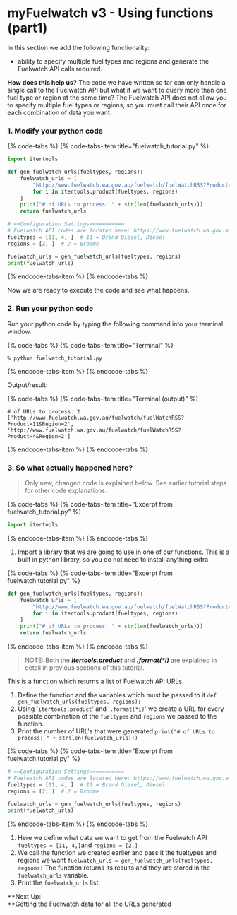 # myFuelwatch v3 - Using functions \(part1\)

In this section we add the following functionality:

* ability to specify multiple fuel types and regions and generate the Fuelwatch API calls required.

**How does this help us?** The code we have written so far can only handle a single call to the Fuelwatch API but what if we want to query more than one fuel type or region at the same time? The Fuelwatch API does not allow you to specify multiple fuel types or regions, so you must call their API once for each combination of data you want. 

### **1. Modify your python code**

{% code-tabs %}
{% code-tabs-item title="fuelwatch\_tutorial.py" %}
```python
import itertools

def gen_fuelwatch_urls(fueltypes, regions):
    fuelwatch_urls = [
        "http://www.fuelwatch.wa.gov.au/fuelwatch/fuelWatchRSS?Product={}&Region={}".format(*i)
        for i in itertools.product(fueltypes, regions)
    ]
    print("# of URLs to process: " + str(len(fuelwatch_urls)))
    return fuelwatch_urls

# ==Configuration Settings===========
# Fuelwatch API codes are located here: https://www.fuelwatch.wa.gov.au/fuelwatch/pages/public/contentholder.jspx?key=fuelwatchRSS.html
fueltypes = [11, 4, ]  # 11 = Brand Diesel, Diesel
regions = [2, ]  # 2 = Broome

fuelwatch_urls = gen_fuelwatch_urls(fueltypes, regions)
print(fuelwatch_urls)
```
{% endcode-tabs-item %}
{% endcode-tabs %}

Now we are ready to execute the code and see what happens.

### **2. Run your python code**

 Run your python code by typing the following command into your terminal window.

{% code-tabs %}
{% code-tabs-item title="Terminal" %}
```text
% python fuelwatch_tutorial.py
```
{% endcode-tabs-item %}
{% endcode-tabs %}

Output/result:

{% code-tabs %}
{% code-tabs-item title="Terminal \(output\)" %}
```text
# of URLs to process: 2
['http://www.fuelwatch.wa.gov.au/fuelwatch/fuelWatchRSS?Product=11&Region=2', 'http://www.fuelwatch.wa.gov.au/fuelwatch/fuelWatchRSS?Product=4&Region=2']
```
{% endcode-tabs-item %}
{% endcode-tabs %}

### 3. **So what actually happened here?**

> Only new, changed code is explained below. See earlier tutorial steps for other code explanations.

{% code-tabs %}
{% code-tabs-item title="Excerpt from fuelwatch\_tutorial.py" %}
```python
import itertools
```
{% endcode-tabs-item %}
{% endcode-tabs %}

1. Import a library that we are going to use in one of our functions. This is a built in python library, so you do not need to install anything extra.

{% code-tabs %}
{% code-tabs-item title="Excerpt from fuelwatch.tutorial.py" %}
```python
def gen_fuelwatch_urls(fueltypes, regions):
    fuelwatch_urls = [
        "http://www.fuelwatch.wa.gov.au/fuelwatch/fuelWatchRSS?Product={}&Region={}".format(*i)
        for i in itertools.product(fueltypes, regions)
    ]
    print("# of URLs to process: " + str(len(fuelwatch_urls)))
    return fuelwatch_urls
```
{% endcode-tabs-item %}
{% endcode-tabs %}

> NOTE: Both the [_**itertools.product**_](python-itertools.product.md) and [_**.format\(\*i\)**_](using-.format.md) are explained in detail in previous sections of this tutorial.

This is a function which returns a list of Fuelwatch API URLs. 

1. Define the function and the variables which must be passed to it `def gen_fuelwatch_urls(fueltypes, regions):`
2. Using '`itertools.product`' and '`.format(*i)`' we create a URL for every possible combination of the `fueltypes` and `regions` we passed to the function.
3. Print the number of URL's that were generated `print("# of URLs to process: " + str(len(fuelwatch_urls)))`

{% code-tabs %}
{% code-tabs-item title="Excerpt from fuelwatch.tutorial.py" %}
```python
# ==Configuration Settings===========
# Fuelwatch API codes are located here: https://www.fuelwatch.wa.gov.au/fuelwatch/pages/public/contentholder.jspx?key=fuelwatchRSS.html
fueltypes = [11, 4, ]  # 11 = Brand Diesel, Diesel
regions = [2, ]  # 2 = Broome

fuelwatch_urls = gen_fuelwatch_urls(fueltypes, regions)
print(fuelwatch_urls)
```
{% endcode-tabs-item %}
{% endcode-tabs %}

1. Here we define what data we want to get from the Fuelwatch API `fueltypes = [11, 4,]`and `regions = [2,]` 
2. We call the function we created earlier and pass it the fueltypes and regions we want `fuelwatch_urls = gen_fuelwatch_urls(fueltypes, regions)` The function returns its results and they are stored in the `fuelwatch_urls` variable.
3. Print the `fuelwatch_urls` list.

**Next Up:   
**Getting the Fuelwatch data for all the URLs generated

